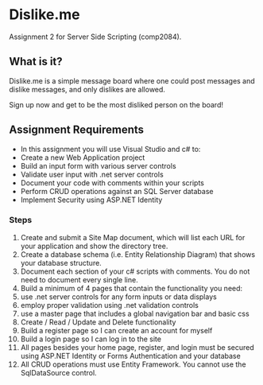 # Dislike.me

Assignment 2 for Server Side Scripting (comp2084).

## What is it?

Dislike.me is a simple message board where one could post messages and dislike
messages, and only dislikes are allowed.

Sign up now and get to be the most disliked person on the board!

## Assignment Requirements
* In this assignment you will use Visual Studio and c# to:
* Create a new Web Application project
* Build an input form with various server controls
* Validate user input with .net server controls
* Document your code with comments within your scripts
* Perform CRUD operations against an SQL Server database
* Implement Security using ASP.NET Identity 

### Steps

1. Create and submit a Site Map document, which will list each URL for your application and show the directory tree. 
2. Create a database schema (i.e. Entity Relationship Diagram) that shows your database structure. 
3. Document each section of your c# scripts with comments. You do not need to document every single line. 
4. Build a minimum of 4 pages that contain the functionality you need:
  1. use .net server controls for any form inputs or data displays
  2. employ proper validation using .net validation controls
  3. use a master page that includes a global navigation bar and basic css
  4. Create / Read / Update and Delete functionality
5. Build a register page so I can create an account for myself  
6. Build a login page so I can log in to the site
7. All pages besides your home page, register, and login must be secured using ASP.NET Identity or Forms Authentication and your database 
8. All CRUD operations must use Entity Framework. You cannot use the SqlDataSource control.
